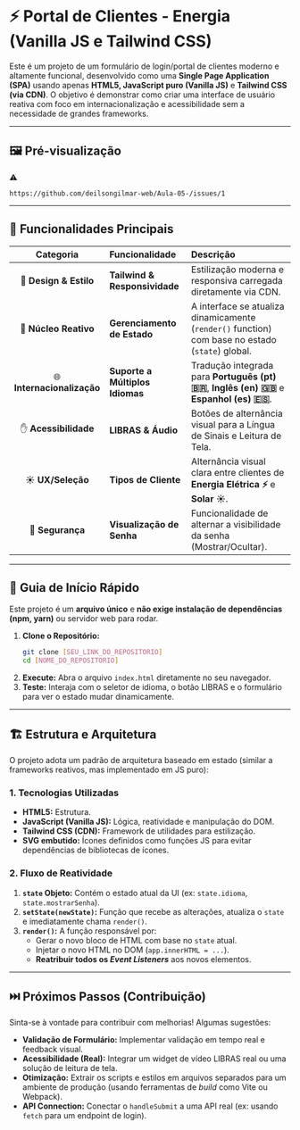 # ⚡ Portal de Clientes - Energia (Vanilla JS e Tailwind CSS)

Este é um projeto de um formulário de login/portal de clientes moderno e altamente funcional, desenvolvido como uma **Single Page Application (SPA)** usando apenas **HTML5, JavaScript puro (Vanilla JS)** e **Tailwind CSS (via CDN)**. O objetivo é demonstrar como criar uma interface de usuário reativa com foco em internacionalização e acessibilidade sem a necessidade de grandes frameworks.

-----

## 🖼️ Pré-visualização

⚠️ 

 `https://github.com/deilsongilmar-web/Aula-05-/issues/1`

-----

## 🌟 Funcionalidades Principais

| Categoria | Funcionalidade | Descrição |
| :---: | :--- | :--- |
| 🎨 **Design & Estilo** | **Tailwind & Responsividade** | Estilização moderna e responsiva carregada diretamente via CDN. |
| 🧠 **Núcleo Reativo** | **Gerenciamento de Estado** | A interface se atualiza dinamicamente (`render()` function) com base no estado (`state`) global. |
| 🌐 **Internacionalização** | **Suporte a Múltiplos Idiomas** | Tradução integrada para **Português (pt) 🇧🇷**, **Inglês (en) 🇬🇧** e **Espanhol (es) 🇪🇸**. |
| ✋ **Acessibilidade** | **LIBRAS & Áudio** | Botões de alternância visual para a Língua de Sinais e Leitura de Tela. |
| ☀️ **UX/Seleção** | **Tipos de Cliente** | Alternância visual clara entre clientes de **Energia Elétrica ⚡** e **Solar ☀️**. |
| 🔑 **Segurança** | **Visualização de Senha** | Funcionalidade de alternar a visibilidade da senha (Mostrar/Ocultar). |

-----

## 🚀 Guia de Início Rápido

Este projeto é um **arquivo único** e **não exige instalação de dependências (npm, yarn)** ou servidor web para rodar.

1.  **Clone o Repositório:**
    ```bash
    git clone [SEU_LINK_DO_REPOSITORIO]
    cd [NOME_DO_REPOSITORIO]
    ```
2.  **Execute:** Abra o arquivo `index.html` diretamente no seu navegador.
3.  **Teste:** Interaja com o seletor de idioma, o botão LIBRAS e o formulário para ver o estado mudar dinamicamente.

-----

## 🏗️ Estrutura e Arquitetura

O projeto adota um padrão de arquitetura baseado em estado (similar a frameworks reativos, mas implementado em JS puro):

### 1\. Tecnologias Utilizadas

  * **HTML5:** Estrutura.
  * **JavaScript (Vanilla JS):** Lógica, reatividade e manipulação do DOM.
  * **Tailwind CSS (CDN):** Framework de utilidades para estilização.
  * **SVG embutido:** Ícones definidos como funções JS para evitar dependências de bibliotecas de ícones.

### 2\. Fluxo de Reatividade

1.  **`state` Objeto:** Contém o estado atual da UI (ex: `state.idioma`, `state.mostrarSenha`).
2.  **`setState(newState)`:** Função que recebe as alterações, atualiza o `state` e imediatamente chama `render()`.
3.  **`render()`:** A função responsável por:
      * Gerar o novo bloco de HTML com base no `state` atual.
      * Injetar o novo HTML no DOM (`app.innerHTML = ...`).
      * **Reatribuir todos os *Event Listeners*** aos novos elementos.

-----

## ⏭️ Próximos Passos (Contribuição)

Sinta-se à vontade para contribuir com melhorias\! Algumas sugestões:

  * **Validação de Formulário:** Implementar validação em tempo real e feedback visual.
  * **Acessibilidade (Real):** Integrar um widget de vídeo LIBRAS real ou uma solução de leitura de tela.
  * **Otimização:** Extrair os scripts e estilos em arquivos separados para um ambiente de produção (usando ferramentas de *build* como Vite ou Webpack).
  * **API Connection:** Conectar o `handleSubmit` a uma API real (ex: usando `fetch` para um endpoint de login).
